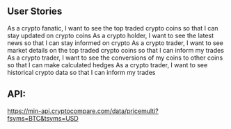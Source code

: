## User Stories
As a crypto fanatic, I want to see the top traded crypto coins so that I can stay updated on crypto coins
As a crypto holder, I want to see the latest news so that I can stay informed on crypto
As a crypto trader, I want to see market details on the top traded crypto coins so that I can inform my trades
As a crypto trader, I want to see the conversions of my coins to other coins so that I can make calculated hedges
As a crypto trader, I want to see historical crypto data so that I can inform my trades

## API:
https://min-api.cryptocompare.com/data/pricemulti?fsyms=BTC&tsyms=USD